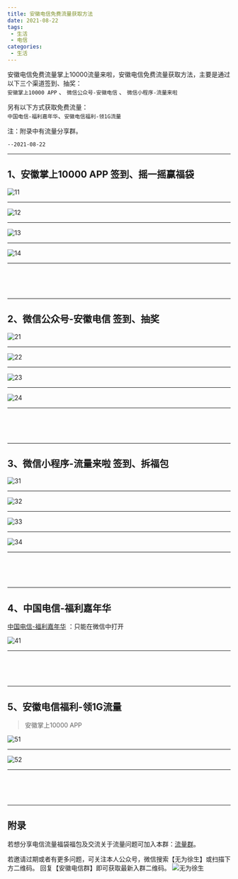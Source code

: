 ```yaml
---
title: 安徽电信免费流量获取方法
date: 2021-08-22
tags:
 - 生活
 - 电信
categories:
 - 生活
---
```



安徽电信免费流量掌上10000流量来啦，安徽电信免费流量获取方法，主要是通过以下三个渠道签到、抽奖： <br/>
`安徽掌上10000 APP` 、 `微信公众号-安徽电信` 、 `微信小程序-流量来啦` <br/>


另有以下方式获取免费流量： <br/>
`中国电信-福利嘉年华`、`安徽电信福利-领1G流量` <br/>


注：附录中有流量分享群。

`--2021-08-22`

---

## 1、安徽掌上10000 APP  签到、摇一摇赢福袋

![11]( https://bitbucket.org/xu12345/document/raw/114a5f5c292cc412cd46304dc1d20cfda7c7a7f8/imgs/TelecomTraffic/11.jpg )

---

![12]( https://bitbucket.org/xu12345/document/raw/114a5f5c292cc412cd46304dc1d20cfda7c7a7f8/imgs/TelecomTraffic/12.jpg )

---

![13]( https://bitbucket.org/xu12345/document/raw/114a5f5c292cc412cd46304dc1d20cfda7c7a7f8/imgs/TelecomTraffic/13.jpg )

---

![14]( https://bitbucket.org/xu12345/document/raw/114a5f5c292cc412cd46304dc1d20cfda7c7a7f8/imgs/TelecomTraffic/14.jpg )

---

 <br/>
 <br/>
 <br/>

---

## 2、微信公众号-安徽电信 签到、抽奖

![21]( https://bitbucket.org/xu12345/document/raw/114a5f5c292cc412cd46304dc1d20cfda7c7a7f8/imgs/TelecomTraffic/21.jpg )

---

![22]( https://bitbucket.org/xu12345/document/raw/114a5f5c292cc412cd46304dc1d20cfda7c7a7f8/imgs/TelecomTraffic/22.jpg )

---

![23]( https://bitbucket.org/xu12345/document/raw/114a5f5c292cc412cd46304dc1d20cfda7c7a7f8/imgs/TelecomTraffic/23.jpg )

---

![24]( https://bitbucket.org/xu12345/document/raw/114a5f5c292cc412cd46304dc1d20cfda7c7a7f8/imgs/TelecomTraffic/24.jpg )

---

 <br/>
 <br/>
 <br/>

---

## 3、微信小程序-流量来啦 签到、拆福包

![31]( https://bitbucket.org/xu12345/document/raw/114a5f5c292cc412cd46304dc1d20cfda7c7a7f8/imgs/TelecomTraffic/31.jpg )

---

![32]( https://bitbucket.org/xu12345/document/raw/114a5f5c292cc412cd46304dc1d20cfda7c7a7f8/imgs/TelecomTraffic/32.jpg )

---

![33]( https://bitbucket.org/xu12345/document/raw/114a5f5c292cc412cd46304dc1d20cfda7c7a7f8/imgs/TelecomTraffic/33.jpg )

---

![34]( https://bitbucket.org/xu12345/document/raw/114a5f5c292cc412cd46304dc1d20cfda7c7a7f8/imgs/TelecomTraffic/34.jpg )

---

 <br/>
 <br/>
 <br/>

---

## 4、中国电信-福利嘉年华

[中国电信-福利嘉年华]( https://open.weixin.qq.com/connect/oauth2/authorize?appid=ww094e9c4b139f3b6e&redirect_uri=http%253A%252F%252Fwx2020.gstai.com%252Fahqy_gzh_yyl_v2%252Fcustomer%252Fshare.php%253Fu%253D%2526o%253DoE8I-wMgjIpHKAR5lGvreOd3o2pU%2526p%253D%2526co%253DoE8I-wMgjIpHKAR5lGvreOd3o2pU%2526cu%253DwmYUBdCQAAK5XsxsIimorizvgBXG5hHQ%2526st%253D2%2526code%253DFCa-cBvkYEIEmbKdx5Gj7oc1pMYmtzczhsnVwJoioF8%2526state%253Dah_qy&response_type=code&scope=snsapi_base&state=ah_qy#wechat_redirect ) ：只能在微信中打开


![41]( https://bitbucket.org/xu12345/document/raw/114a5f5c292cc412cd46304dc1d20cfda7c7a7f8/imgs/TelecomTraffic/41.jpg )

---

 <br/>
 <br/>
 <br/>

---

## 5、安徽电信福利-领1G流量

> 安徽掌上10000 APP

![51]( https://bitbucket.org/xu12345/document/raw/114a5f5c292cc412cd46304dc1d20cfda7c7a7f8/imgs/TelecomTraffic/51.jpg )

---

![52]( https://bitbucket.org/xu12345/document/raw/114a5f5c292cc412cd46304dc1d20cfda7c7a7f8/imgs/TelecomTraffic/52.jpg )

---

 <br/>
 <br/>
 <br/>

---

## 附录

若想分享电信流量福袋福包及交流关于流量问题可加入本群：[流量群]( https://bitbucket.org/xu12345/document/raw/114a5f5c292cc412cd46304dc1d20cfda7c7a7f8/imgs/TelecomTraffic/wxgGroup.jpg )。

若邀请过期或者有更多问题，可关注本人公众号，微信搜索【无为徐生】或扫描下方二维码。
回复【安徽电信群】即可获取最新入群二维码。
![无为徐生]( https://bitbucket.org/xu12345/document/raw/114a5f5c292cc412cd46304dc1d20cfda7c7a7f8/imgs/weixin/wuweixusheng.png )



